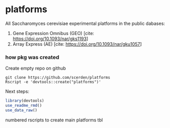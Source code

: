 
<!-- README.md is generated from README.Rmd. Please edit that file -->
platforms
=========

All Saccharomyces cerevisiae experimental platforms in the public dabases:
1. Gene Expression Omnibus (GEO) \[cite: <https://doi.org/10.1093/nar/gks1193>\]
2. Array Express (AE) \[cite: <https://doi.org/10.1093/nar/gku1057>\]

### how pkg was created

Create empty repo on github

``` shell
git clone https://github.com/scerden/platforms
Rscript -e 'devtools::create("platforms")'
```

Next steps:

``` r
library(devtools)
use_readme_rmd()
use_data_raw()
```

numbered rscripts to create main platforms tbl
